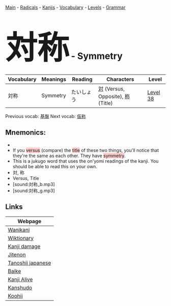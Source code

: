 <style> bigfont {font-size: 100px}</style>
[Main](../README.md) -
[Radicals](../radicals.md) -
[Kanjis](../kanjis.md) -
[Vocabulary](../vocabulary.md) -
[Levels](../levels.md) -
[Grammar](../grammar.md)
# <bigfont> 対称</bigfont> - Symmetry 

| Vocabulary | Meanings | Reading | Characters | Level |
| --- | --- | --- | --- | --- |
| 対称 | Symmetry | たいしょう |  [対](../kanjis/対.md) (Versus, Opposite), [称](../kanjis/称.md) (Title) | [Level 38](../levels/wk_level38.md) |

Previous vocab: [基盤](基盤.md) Next vocab: [仮称](仮称.md) 

## Mnemonics:

* 
* If you <span style="background-color:#ffcccb"> versus</span> (compare) the <span style="background-color:#ffcccb"> title</span> of these two things, you'll notice that they're the same as each other. They have <span style="background-color:#ffcccb"> symmetry</span>.
* This is a jukugo word that uses the on'yomi readings of the kanji. You should be able to read this on your own.
* 対, 称
* Versus, Title
* [sound:対称_b.mp3]
* [sound:対称_g.mp3]


## Links 

| Webpage |
| --- |
| [Wanikani          ](https://www.wanikani.com/kanji/対称) |
| [Wiktionary        ](https://en.wiktionary.org/wiki/対称) |
| [Kanji damage      ](http://www.kanjidamage.com/kanji/search?utf8=✓&q=対称) |
| [Jitenon           ](https://jitenon.com/kanji/対称) |
| [Tanoshii japanese ](https://www.tanoshiijapanese.com/dictionary/kanji.cfm?k=対称) |
| [Baike             ](https://baike.baidu.com/item/対称) |
| [Kanji Alive       ](https://app.kanjialive.com/対称) |
| [Kanshudo          ](https://www.kanshudo.com/searchmn?q=対称) |
| [Koohii            ](https://kanji.koohii.com/study/kanji/対称) |
